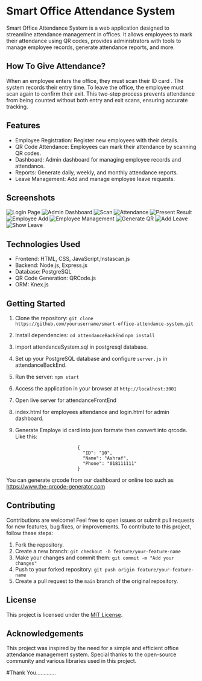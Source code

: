 # Smart Office Attendance System

Smart Office Attendance System is a web application designed to streamline attendance management in offices. 
It allows employees to mark their attendance using QR codes, provides administrators with tools to manage employee records, generate attendance reports, and more.

## How To Give Attendance?
When an employee enters the office, they must scan their ID card .
The system records their entry time. To leave the office, the employee must scan again to confirm their exit. 
This two-step process prevents attendance from being counted without both entry and exit scans, ensuring accurate tracking.

## Features

- Employee Registration: Register new employees with their details.
- QR Code Attendance: Employees can mark their attendance by scanning QR codes.
- Dashboard: Admin dashboard for managing employee records and attendance.
- Reports: Generate daily, weekly, and monthly attendance reports.
- Leave Management: Add and manage employee leave requests.

## Screenshots

![Login Page](/results/login-page-v1.0.png)
![Admin Dashboard](/results/adminDash.png)
![Scan](/results/scanv1.0.png)
![Attendance](/results/attendance.png)
![Present Result](/results/presentResult-v1.0.png)
![Employee Add](/results/emoloyeeAdd.png)
![Employee Management](/results/employeeManage.png)
![Generate QR](/results/generateQR.png)
![Add Leave](/results/addLeave.png)
![Show Leave](/results/showLeave.png)

## Technologies Used

- Frontend: HTML, CSS, JavaScript,Instascan.js
- Backend: Node.js, Express.js
- Database: PostgreSQL
- QR Code Generation: QRCode.js
- ORM: Knex.js

## Getting Started

1. Clone the repository: `git clone https://github.com/yourusername/smart-office-attendance-system.git`
2. Install dependencies: `cd attendanceBackEnd`
                         `npm install`
3. import attendanceSystem.sql in postgresql database.
4.  Set up your PostgreSQL database and configure `server.js` in attendanceBackEnd.
5. Run the server: `npm start`
6. Access the application in your browser at `http://localhost:3001`
7. Open live server for attendanceFrontEnd
8. index.html for employees attendance and login.html for admin dashboard.
9. Generate Employe id card into json formate then convert into qrcode. Like this:

                              {
                                "ID": "10",
                                "Name": "Ashraf",
                                "Phone": "018111111"
                              }
You can generate qrcode from our dashboard or online too such as https://www.the-qrcode-generator.com

## Contributing

Contributions are welcome! 
Feel free to open issues or submit pull requests for new features, bug fixes, or improvements.
To contribute to this project, follow these steps:

1. Fork the repository.
2. Create a new branch: `git checkout -b feature/your-feature-name`
3. Make your changes and commit them: `git commit -m "Add your changes"`
4. Push to your forked repository: `git push origin feature/your-feature-name`
5. Create a pull request to the `main` branch of the original repository.

## License

This project is licensed under the [MIT License](LICENSE).

## Acknowledgements
This project was inspired by the need for a simple and efficient office attendance management system. Special thanks to the open-source community and various libraries used in this project.

#Thank You.............

